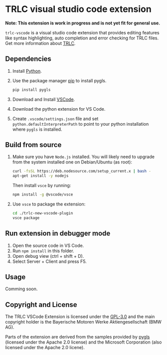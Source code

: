 # TRLC visual studio code extension

**Note: This extension is work in progress and is not yet fit for
general use.**

`trlc-vscode` is a visual studio code extension that provides editing
features like syntax highlighting, auto completion and error checking
for TRLC files. Get more information about
[TRLC](https://github.com/bmw-software-engineering/trlc/).

## Dependencies

1. Install [Python](https://www.python.org/downloads/).
2. Use the package manager [pip](https://pip.pypa.io/en/stable/) to
   install pygls.

   ```bash
   pip install pygls
   ```

3. Download and Install [VSCode](https://code.visualstudio.com/download).
4. Download the python extension for VS Code.
5. Create `.vscode/settings.json` file and set
   `python.defaultInterpreterPath` to point to your python
   installation where `pygls` is installed.

## Build from source

1. Make sure you have `Node.js` installed. You will likely need to
   upgrade from the system installed one on Debian/Ubuntu (as root):

   ```bash
   curl -fsSL https://deb.nodesource.com/setup_current.x | bash -
   apt-get install -y nodejs
   ```

   Then install `vsce` by running:

   ```bash
   npm install -g @vscode/vsce
   ```

2. Use `vsce` to package the extension:

   ```bash
   cd ./trlc-new-vscode-plugin
   vsce package
   ```

## Run extension in debugger mode

1. Open the source code in VS Code.
2. Run `npm install` in this folder.
2. Open debug view (ctrl + shift + D).
3. Select Server + Client and press F5.


## Usage

Comming soon.

## Copyright and License

The TRLC VSCode Extension is licensed under the [GPL-3.0](LICENSE) and
the main copyright holder is the Bayerische Motoren Werke
Aktiengesellschaft (BMW AG).

Parts of the extension are derived from the samples provided by
[pygls](https://pypi.org/project/pygls) (licensed under the Apache 2.0
license) and the Microsoft Corporation (also licensed under the Apache
2.0 licene).
